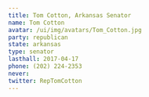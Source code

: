 ```yaml
---
title: Tom Cotton, Arkansas Senator
name: Tom Cotton
avatar: /ui/img/avatars/Tom_Cotton.jpg
party: republican
state: arkansas
type: senator
lasthall: 2017-04-17
phone: (202) 224-2353
never: 
twitter: RepTomCotton
---
```

